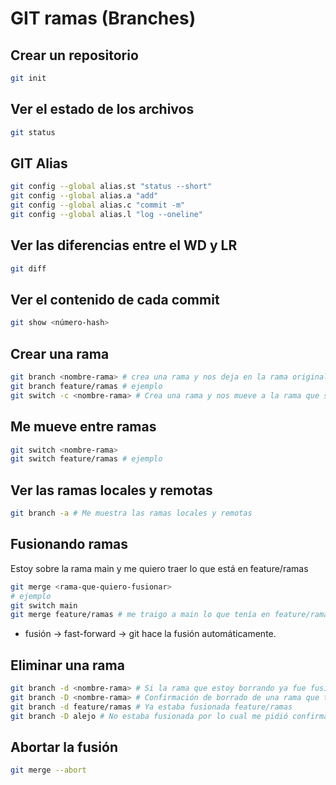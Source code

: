 # GIT ramas (Branches)

## Crear un repositorio 

```sh
git init
```

## Ver el estado de los archivos

```sh
git status
```

## GIT Alias

```sh
git config --global alias.st "status --short"
git config --global alias.a "add"
git config --global alias.c "commit -m"
git config --global alias.l "log --oneline"
```

## Ver las diferencias entre el WD y LR 

```sh
git diff
```

## Ver el contenido de cada commit

```sh
git show <número-hash>
```

## Crear una rama 

```sh
git branch <nombre-rama> # crea una rama y nos deja en la rama original
git branch feature/ramas # ejemplo
git switch -c <nombre-rama> # Crea una rama y nos mueve a la rama que se creó
```

## Me mueve entre ramas

```sh
git switch <nombre-rama>
git switch feature/ramas # ejemplo
```

## Ver las ramas locales y remotas

```sh
git branch -a # Me muestra las ramas locales y remotas
```

## Fusionando ramas
Estoy sobre la rama main y me quiero traer lo que está en feature/ramas

```sh
git merge <rama-que-quiero-fusionar>
# ejemplo
git switch main 
git merge feature/ramas # me traigo a main lo que tenía en feature/ramas
```

* fusión -> fast-forward -> git hace la fusión automáticamente.

## Eliminar una rama 

```sh
git branch -d <nombre-rama> # Si la rama que estoy borrando ya fue fusionada se va a borrar la rama.
git branch -D <nombre-rama> # Confirmación de borrado de una rama que todavía no ha sido fusionada en el repositorio.
git branch -d feature/ramas # Ya estaba fusionada feature/ramas
git branch -D alejo # No estaba fusionada por lo cual me pidió confirmación.
```

## Abortar la fusión

```sh
git merge --abort
```